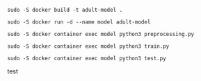 
`sudo -S docker build -t adult-model .`

`sudo -S docker run -d --name model adult-model`

`sudo -S docker container exec model python3 preprocessing.py`

`sudo -S docker container exec model python3 train.py`

`sudo -S docker container exec model python3 test.py`

test